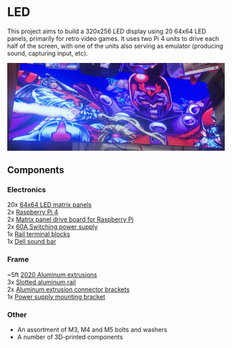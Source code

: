 LED
===
This project aims to build a 320x256 LED display using 20 64x64 LED panels,
primarily for retro video games. It uses two Pi 4 units to drive each half
of the screen, with one of the units also serving as emulator (producing
sound, capturing input, etc).

![Img](doc/284cdc71602cc19c.png)

## Components

### Electronics
20x [64x64 LED matrix panels](https://www.amazon.com/dp/B0BYJHMFSQ)  
2x [Raspberry Pi 4](https://www.amazon.com/dp/B07TC2BK1X)  
2x [Matrix panel drive board for Raspberry Pi](https://www.electrodragon.com/product/rgb-matrix-panel-drive-board-raspberry-pi/)  
2x [60A Switching power supply](https://www.amazon.com/dp/B07CTWWGGR)  
1x [Rail terminal blocks](https://www.amazon.com/dp/B0BQ6GWW3T)  
1x [Dell sound bar](https://www.amazon.com/dp/B00DEJXRAE)  

### Frame
~5ft [2020 Aluminum extrusions](https://www.amazon.com/dp/B09KZR37KG)  
3x [Slotted aluminum rail](https://www.amazon.com/dp/B0BFFRXW2V)  
2x [Aluminum extrusion connector brackets](https://www.amazon.com/dp/B09DYKMT5F)  
1x [Power supply mounting bracket](https://www.amazon.com/dp/B0C65GLDL8)  

### Other
* An assortment of M3, M4 and M5 bolts and washers
* A number of 3D-printed components
